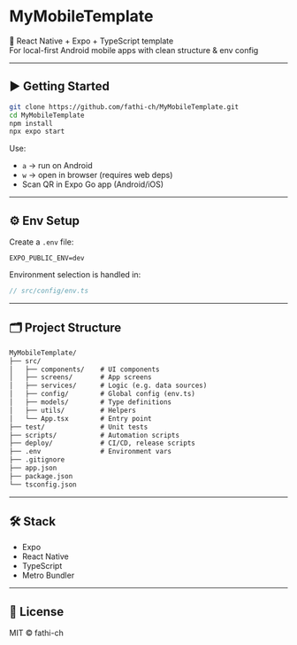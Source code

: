 # MyMobileTemplate

📱 React Native + Expo + TypeScript template  
For local-first Android mobile apps with clean structure & env config

---

## ▶️ Getting Started

```bash
git clone https://github.com/fathi-ch/MyMobileTemplate.git
cd MyMobileTemplate
npm install
npx expo start
```

Use:

- `a` → run on Android  
- `w` → open in browser (requires web deps)  
- Scan QR in Expo Go app (Android/iOS)

---

## ⚙️ Env Setup

Create a `.env` file:

```env
EXPO_PUBLIC_ENV=dev
```

Environment selection is handled in:

```ts
// src/config/env.ts
```

---

## 🗂️ Project Structure

```txt
MyMobileTemplate/
├── src/
│   ├── components/    # UI components
│   ├── screens/       # App screens
│   ├── services/      # Logic (e.g. data sources)
│   ├── config/        # Global config (env.ts)
│   ├── models/        # Type definitions
│   ├── utils/         # Helpers
│   └── App.tsx        # Entry point
├── test/              # Unit tests
├── scripts/           # Automation scripts
├── deploy/            # CI/CD, release scripts
├── .env               # Environment vars
├── .gitignore
├── app.json
├── package.json
└── tsconfig.json
```

---

## 🛠️ Stack

- Expo
- React Native
- TypeScript
- Metro Bundler

---

## 📄 License

MIT © fathi-ch
